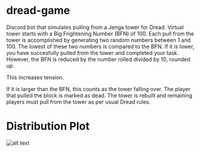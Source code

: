 # dread-game
Discord bot that simulates pulling from a Jenga tower for Dread.
Virtual tower starts with a Big Frightening Number (BFN) of 100.
Each pull from the tower is accomplished by generating two random numbers between 1 and 100. The lowest of these two numbers is compared to the BFN. If it is lower, you have succesfully pulled from the tower and completed your task. However, the BFN is reduced by the number rolled divided by 10, rounded up.

This increases tension.

If it is larger than the BFN, this counts as the tower falling over. The player that pulled the block is marked as dead. The tower is rebuilt and remaining players must pull from the tower as per usual Dread rules.

# Distribution Plot
![alt text](https://github.com/ibrahimdirar/dread-game/blob/main/plot.PNG?raw=true)
